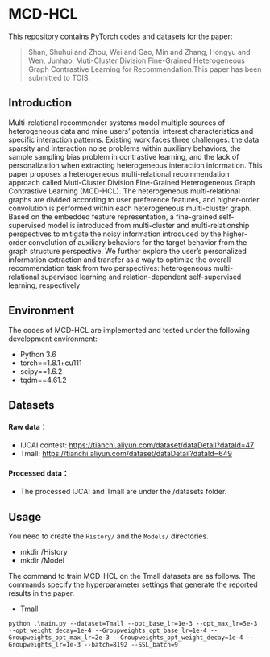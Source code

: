 # MCD-HCL

This repository contains PyTorch codes and datasets for the paper:

> Shan, Shuhui and Zhou, Wei and Gao, Min and Zhang, Hongyu and Wen, Junhao. Muti-Cluster Division Fine-Grained Heterogeneous Graph Contrastive Learning for Recommendation.This paper has been submitted to TOIS.


## Introduction
Multi-relational recommender systems model multiple sources of heterogeneous data and mine users’ potential interest characteristics and specific interaction patterns. Existing work faces three challenges: the data sparsity and interaction noise problems within auxiliary behaviors, the sample sampling bias problem in contrastive learning, and the lack of personalization when extracting heterogeneous interaction information. This paper proposes a heterogeneous multi-relational recommendation approach called Muti-Cluster Division Fine-Grained Heterogeneous Graph Contrastive Learning (MCD-HCL). The heterogeneous multi-relational graphs are divided according to user preference features, and higher-order convolution is performed within each heterogeneous multi-cluster graph. Based on the embedded feature representation, a fine-grained self-supervised model is introduced from multi-cluster and multi-relationship perspectives to mitigate the noisy information introduced by the higher-order convolution of auxiliary behaviors for the target behavior from the graph structure perspective. We further explore the user’s personalized information extraction and transfer as a way to optimize the overall recommendation task from two perspectives: heterogeneous multi-relational supervised learning and relation-dependent self-supervised learning, respectively


## Environment

The codes of MCD-HCL are implemented and tested under the following development environment:

- Python 3.6
- torch==1.8.1+cu111
- scipy==1.6.2
- tqdm==4.61.2



## Datasets

#### Raw data：
- IJCAI contest:  https://tianchi.aliyun.com/dataset/dataDetail?dataId=47
- Tmall:  https://tianchi.aliyun.com/dataset/dataDetail?dataId=649 
#### Processed data：
- The processed IJCAI and Tmall are under the /datasets folder.


## Usage
You need to create the `History/` and the `Models/` directories. 
- mkdir /History
- mkdir /Model 

The command to train MCD-HCL on the Tmall datasets are as follows. The commands specify the hyperparameter settings that generate the reported results in the paper.

* Tmall
```
python .\main.py --dataset=Tmall --opt_base_lr=1e-3 --opt_max_lr=5e-3 --opt_weight_decay=1e-4 --Groupweights_opt_base_lr=1e-4 --Groupweights_opt_max_lr=2e-3 --Groupweights_opt_weight_decay=1e-4 --Groupweights_lr=1e-3 --batch=8192 --SSL_batch=9
```
         







